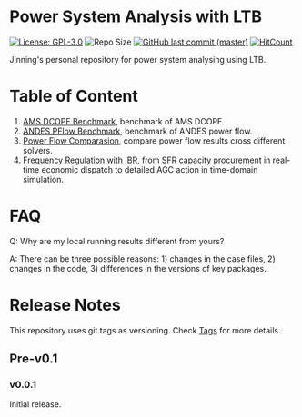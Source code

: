 # Power System Analysis with LTB

[![License: GPL-3.0](https://img.shields.io/badge/License-GPL--3.0-blue.svg)](https://github.com/jinningwang/psal/blob/master/LICENSE)
![Repo Size](https://img.shields.io/github/repo-size/jinningwang/psal)
[![GitHub last commit (master)](https://img.shields.io/github/last-commit/jinningwang/psal/master?label=last%20commit%20to%20master)](https://github.com/jinningwang/psal/commits/master/)
[![HitCount](https://hits.dwyl.com/jinningwang/psal.svg)](https://hits.dwyl.com/jinningwang/psal)

Jinning's personal repository for power system analysing using LTB.

# Table of Content

1. [AMS DCOPF Benchmark](./src/ltb_benchmark/ams_benchmark.ipynb), benchmark of AMS DCOPF.
1. [ANDES PFlow Benchmark](./src/ltb_benchmark/andes_benchmark.ipynb), benchmark of ANDES power flow.
1. [Power Flow Comparasion](./src/pflow_benchmark/pflow_compare.ipynb), compare power flow results cross different solvers.
1. [Frequency Regulation with IBR](./src/agc/agc_ibr.ipynb), from SFR capacity procurement in real-time economic dispatch to detailed AGC action in time-domain simulation.

# FAQ

Q: Why are my local running results different from yours?

A: There can be three possible reasons: 1) changes in the case files, 2) changes in the code, 3) differences in the versions of key packages.

# Release Notes

This repository uses git tags as versioning.
Check [Tags](https://github.com/jinningwang/psal/tags) for more details.

## Pre-v0.1

### v0.0.1
Initial release.
